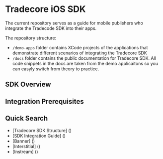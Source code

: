 # Tradecore iOS SDK

The current repository serves as a guide for mobile publishers who integrate the Tradecode SDK into their apps. 

The repository structure: 

- `/demo-apps` folder contains XCode projects of the applications that demonstrate different scenarios of integrating the Tradecore SDK
- `/docs` folder contains the public documentation for Tradecore SDK. All code snippets in the docs are taken from the demo applicaitons so you can easyly switch from theory to practice.

## SDK Overview

## Integration Prerequisites

## Quick Search

 - [Tradecore SDK Structure] ()
 - [SDK Integration Guide] ()
 - [Banner] ()
 - [Interstitial] ()
 - [Instream] ()